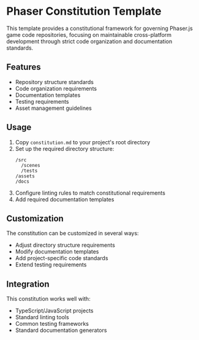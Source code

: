 # Phaser Constitution Template

This template provides a constitutional framework for governing Phaser.js game code repositories, focusing on maintainable cross-platform development through strict code organization and documentation standards.

## Features

- Repository structure standards
- Code organization requirements
- Documentation templates
- Testing requirements
- Asset management guidelines

## Usage

1. Copy `constitution.md` to your project's root directory
2. Set up the required directory structure:
   ```
   /src
     /scenes
     /tests
   /assets
   /docs
   ```
3. Configure linting rules to match constitutional requirements
4. Add required documentation templates

## Customization

The constitution can be customized in several ways:

- Adjust directory structure requirements
- Modify documentation templates
- Add project-specific code standards
- Extend testing requirements

## Integration

This constitution works well with:
- TypeScript/JavaScript projects
- Standard linting tools
- Common testing frameworks
- Standard documentation generators
